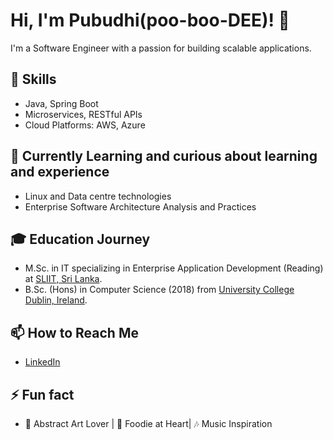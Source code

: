 # Hi, I'm Pubudhi(poo-boo-DEE)! 👋

I'm a Software Engineer with a passion for building scalable applications.

## 🚀 Skills
- Java, Spring Boot
- Microservices, RESTful APIs
- Cloud Platforms: AWS, Azure

## 🌱 Currently Learning and curious about learning and experience
- Linux and Data centre technologies
- Enterprise Software Architecture Analysis and Practices
  
## 🎓 Education Journey 
 - M.Sc. in IT specializing in Enterprise Application Development (Reading) at [SLIIT, Sri Lanka](https://www.sliit.lk/).
 - B.Sc. (Hons) in Computer Science (2018) from [University College Dublin, Ireland](https://www.ucd.ie/).

## 📫 How to Reach Me
- [LinkedIn](https://www.linkedin.com/in/pubudhiwitharana/)
## ⚡ Fun fact
 - 🎨 Abstract Art Lover | 🍲 Foodie at Heart| 🎶 Music Inspiration


<!--
**Pubudhi/Pubudhi** is a ✨ _special_ ✨ repository because its `README.md` (this file) appears on your GitHub profile.

Here are some ideas to get you started:

- 🔭 I’m currently working on ...
- 🌱 I’m currently learning ...
- 👯 I’m looking to collaborate on ...
- 🤔 I’m looking for help with ...
- 💬 Ask me about ...
- 📫 How to reach me: ...
- 😄 Pronouns: ...
- ⚡ Fun fact: ...
-->
